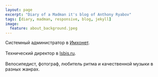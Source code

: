 ```yaml
---
layout: page
excerpt: "Diary of a Madman it's blog of Anthony Ryabov"
tags: [diary, madman, responsive, blog, jekyll]
image:
  feature: about_background.jpeg
---
```


Системный администратор в <a href="http://imhonet.ru/" target="_blank">Имхонет</a>.
<br>
<br>
Технический директор в <a href="https://www.isbis.ru/" target="_blank">Isbis.ru</a>.
<br>
<br>
Велосипедист, фотограф, любитель ритма и качественной музыки в разных жанрах.
